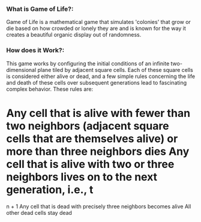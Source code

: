 ### What is Game of Life?:
Game of Life is a mathematical game that simulates 'colonies' that grow or die based on how crowded or lonely they are and is known for the way it creates a beautiful organic display out of randomness.


### How does it Work?:
This game works by configuring the initial conditions of an infinite two-dimensional plane tiled by adjacent square cells. Each of these square cells is considered either alive or dead, and a few simple rules concerning the life and death of these cells over subsequent generations lead to fascinating complex behavior. These rules are:

Any cell that is alive with fewer than two neighbors (adjacent square cells that are themselves alive) or more than three neighbors dies
Any cell that is alive with two or three neighbors lives on to the next generation, i.e., 
t
=
n
+
1
Any cell that is dead with precisely three neighbors becomes alive
All other dead cells stay dead  